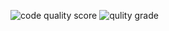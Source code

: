 ![code quality score](https://api.codiga.io/project/30017/score/svg)
![qulity grade](https://api.codiga.io/project/30017/status/svg)
